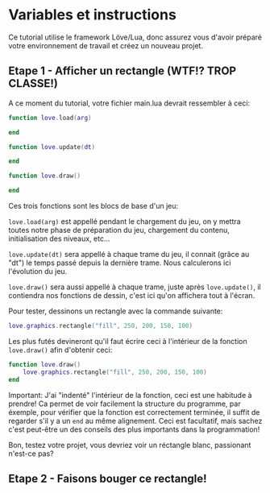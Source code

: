 Variables et instructions
=========================

Ce tutorial utilise le framework Löve/Lua, donc assurez vous d'avoir préparé votre environnement de travail et créez un nouveau projet.

## Etape 1 - Afficher un rectangle (WTF!? TROP CLASSE!)

A ce moment du tutorial, votre fichier main.lua devrait ressembler à ceci:

```lua
function love.load(arg)

end

function love.update(dt)

end

function love.draw()

end
```


Ces trois fonctions sont les blocs de base d'un jeu:

```love.load(arg)``` est appellé pendant le chargement du jeu, on y mettra toutes notre phase de préparation du jeu, chargement du contenu, initialisation des niveaux, etc...

```love.update(dt)``` sera appellé à chaque trame du jeu, il connait (grâce au "dt") le temps passé depuis la dernière trame. Nous calculerons ici l'évolution du jeu.

```love.draw()``` sera aussi appellé à chaque trame, juste après ```love.update()```, il contiendra nos fonctions de dessin, c'est ici qu'on affichera tout à l'écran.

Pour tester, dessinons un rectangle avec la commande suivante:
```lua
love.graphics.rectangle("fill", 250, 200, 150, 100)
```

Les plus futés devineront qu'il faut écrire ceci à l'intérieur de la fonction ```love.draw()``` afin d'obtenir ceci:
```lua
function love.draw()
    love.graphics.rectangle("fill", 250, 200, 150, 100)
end
```

Important:
J'ai "indenté" l'intérieur de la fonction, ceci est une habitude à prendre! Ca permet de voir facilement la structure du programme, par éxemple, pour vérifier que la fonction est correctement terminée, il suffit de regarder s'il y a un ```end``` au même alignement.
Ceci est facultatif, mais sachez c'est peut-être un des conseils des plus importants dans la programmation!

Bon, testez votre projet, vous devriez voir un réctangle blanc, passionant n'est-ce pas?


## Etape 2 - Faisons bouger ce rectangle!
